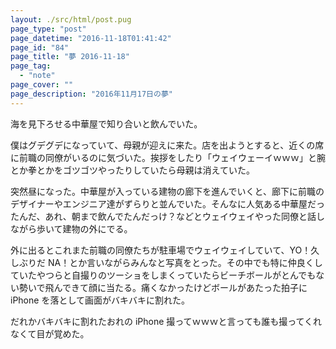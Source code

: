 ```yaml
---
layout: ./src/html/post.pug
page_type: "post"
page_datetime: "2016-11-18T01:41:42"
page_id: "84"
page_title: "夢 2016-11-18"
page_tag:
  - "note"
page_cover: ""
page_description: "2016年11月17日の夢"
---
```


海を見下ろせる中華屋で知り合いと飲んでいた。

僕はグデグデになっていて、母親が迎えに来た。店を出ようとすると、近くの席に前職の同僚がいるのに気づいた。挨拶をしたり「ウェイウェーイｗｗｗ」と腕とか拳とかをゴツゴツやったりしていたら母親は消えていた。

突然昼になった。中華屋が入っている建物の廊下を進んでいくと、廊下に前職のデザイナーやエンジニア達がずらりと並んでいた。そんなに人気ある中華屋だったんだ、あれ、朝まで飲んでたんだっけ？などとウェイウェイやった同僚と話しながら歩いて建物の外にでる。

外に出るとこれまた前職の同僚たちが駐車場でウェイウェイしていて、YO！久しぶりだ NA！とか言いながらみんなと写真をとった。その中でも特に仲良くしていたやつらと自撮りのツーショをしまくっていたらビーチボールがとんでもない勢いで飛んできて顔に当たる。痛くなかったけどボールがあたった拍子に iPhone を落として画面がバキバキに割れた。

だれかバキバキに割れたおれの iPhone 撮ってｗｗｗと言っても誰も撮ってくれなくて目が覚めた。

